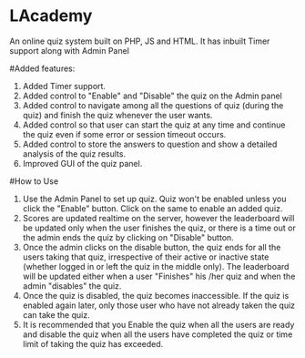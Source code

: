 # LAcademy
An online quiz system built on PHP, JS and HTML. It has inbuilt Timer support along with Admin Panel


#Added features: 

1. Added Timer support.
2. Added control to "Enable" and "Disable" the quiz on the Admin panel
3. Added control to navigate among all the questions of quiz (during the quiz) and finish the quiz whenever the user wants.
4. Added control so that user can start the quiz at any time and continue the quiz even if some error or session timeout occurs.
5. Added control to store the answers to question and show a detailed analysis of the quiz results.
6. Improved GUI of the quiz panel.


#How to Use

1. Use the Admin Panel to set up quiz. Quiz won't be enabled unless you click the "Enable" button. Click on the same to enable an added quiz.
2. Scores are updated realtime on the server, however the leaderboard will be updated only when the user finishes the quiz, or there is a time out or the admin ends the quiz by clicking on "Disable" button.
3. Once the admin clicks on the disable button, the quiz ends for all the users taking that quiz, irrespective of their active or inactive state (whether logged in or left the quiz in the middle only). The leaderboard will be updated either when a user "Finishes" his /her quiz and when the admin "disables" the quiz. 
4. Once the quiz is disabled, the quiz becomes inaccessible. If the quiz is enabled again later, only those user who have not already taken the quiz can take the quiz.
5. It is recommended that you Enable the quiz when all the users are ready and disable the quiz when all the users have completed the quiz or time limit of taking the quiz has exceeded.
